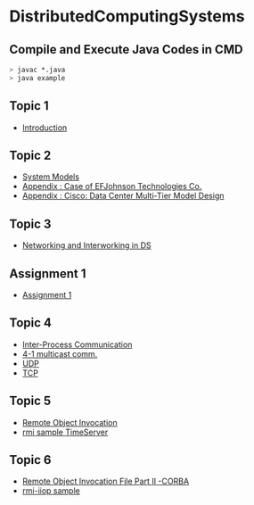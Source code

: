 # DistributedComputingSystems

## Compile and Execute Java Codes in CMD
```bash
> javac *.java
> java example
```

## Topic 1
- [Introduction](./Lecture%20Notes/dist1.ppt)

## Topic 2
- [System Models](./Lecture%20Notes/dist2.ppt)
- [Appendix : Case of EFJohnson Technologies Co.](./Lecture%20Notes/EFJohnsonTechnologies.pdf)
- [Appendix : Cisco: Data Center Multi-Tier Model Design](./Lecture%20Notes/Cisco_DCInfra2.pdf)

## Topic 3
- [Networking and Interworking in DS](./Lecture%20Notes/dist3.ppt)

## Assignment 1
- [Assignment 1](./Assignment/Assignment%201/)

## Topic 4
- [Inter-Process Communication](./Lecture%20Notes/dist4-process-communication.ppt)
- [4-1 multicast comm.](./Lecture%20Notes/dist4-1.ppt)
- [UDP](./sample/udp/)
- [TCP](./sample/tcp/)

## Topic 5
- [Remote Object Invocation](./Lecture%20Notes/dist5-remoteInvocation.ppt)
- [rmi sample TimeServer](./sample/rmi/)

## Topic 6
- [Remote Object Invocation File Part II -CORBA](./Lecture%20Notes/dist6-corba.ppt)
- [rmi-iiop sample](./sample/corba/)

